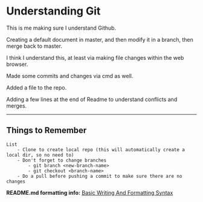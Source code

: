 # Understanding Git

This is me making sure I understand Github.

Creating a default document in master, and then modify it in a branch, then merge back to master.

I think I understand this, at least via making file changes within the web browser.

Made some commits and changes via cmd as well.

Added a file to the repo.

Adding a few lines
at the end of Readme to understand conflicts and merges.

---

## Things to Remember
    List
        - Clone to create local repo (this will automatically create a local dir, so no need to)
        - Don't forget to change branches
            - git branch <new-branch-name>
            - git checkout <branch-name>
        - Do a pull before pushing a commit to make sure there are no changes

**README.md formatting info:** [Basic Writing And Formatting Syntax](https://help.github.com/articles/basic-writing-and-formatting-syntax/)

